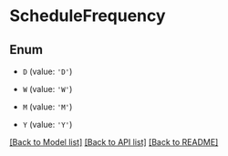 # ScheduleFrequency


## Enum

* `D` (value: `'D'`)

* `W` (value: `'W'`)

* `M` (value: `'M'`)

* `Y` (value: `'Y'`)

[[Back to Model list]](../README.md#documentation-for-models) [[Back to API list]](../README.md#documentation-for-api-endpoints) [[Back to README]](../README.md)
